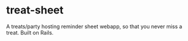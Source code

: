 # treat-sheet
A treats/party hosting reminder sheet webapp, so that you never miss a treat. Built on Rails.  
